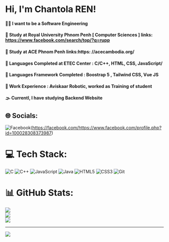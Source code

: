 # Hi, I'm Chantola REN!
#### 🧑‍💻 I want to be a Software Engineering <br/>
#### 🏫 Study at Royal University Phnom Penh [ Computer Sciences ] links: https://www.facebook.com/search/top/?q=rupp<br/>
#### 🏫 Study at ACE Phnom Penh links:https: //acecambodia.org/<br/>
#### 📙 Languages Completed at ETEC Center : C/C++, HTML, CSS, JavaScript/<br/>
#### 📘 Languages Framework Completed : Boostrap 5 , Tailwind CSS, Vue JS<br/>
#### 🏢 Work Experience : Aviskaar Robotic, worked as Training of student<br/>
#### 🌫️ Currentl, I have studying Backend Website<br/>

## 🌐 Socials:
![Facebook](https://img.shields.io/badge/Facebook-%231877F2.svg?logo=Facebook&logoColor=white)(https://facebook.com/https://www.facebook.com/profile.php?id=100028308373987) 

# 💻 Tech Stack:
![C](https://img.shields.io/badge/c-%2300599C.svg?style=for-the-badge&logo=c&logoColor=white) ![C++](https://img.shields.io/badge/c++-%2300599C.svg?style=for-the-badge&logo=c%2B%2B&logoColor=white) ![JavaScript](https://img.shields.io/badge/javascript-%23323330.svg?style=for-the-badge&logo=javascript&logoColor=%23F7DF1E) ![Java](https://img.shields.io/badge/java-%23ED8B00.svg?style=for-the-badge&logo=openjdk&logoColor=white) ![HTML5](https://img.shields.io/badge/html5-%23E34F26.svg?style=for-the-badge&logo=html5&logoColor=white) ![CSS3](https://img.shields.io/badge/css3-%231572B6.svg?style=for-the-badge&logo=css3&logoColor=white) ![Git](https://img.shields.io/badge/git-%23F05033.svg?style=for-the-badge&logo=git&logoColor=white)
# 📊 GitHub Stats:
![](https://github-readme-stats.vercel.app/api?username=Chan-Tola&theme=dark&hide_border=false&include_all_commits=false&count_private=false)<br/>
![](https://github-readme-streak-stats.herokuapp.com/?user=Chan-Tola&theme=dark&hide_border=false)<br/>
![](https://github-readme-stats.vercel.app/api/top-langs/?username=Chan-Tola&theme=dark&hide_border=false&include_all_commits=false&count_private=false&layout=compact)

---
[![](https://visitcount.itsvg.in/api?id=Chan-Tola&icon=0&color=0)](https://visitcount.itsvg.in)

<!-- Proudly created with GPRM ( https://gprm.itsvg.in ) -->
